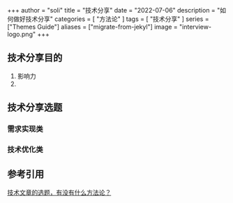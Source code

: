 +++
author = "soli"
title = "技术分享"
date = "2022-07-06"
description = "如何做好技术分享"
categories = [
"方法论"
]
tags = [
"技术分享"
]
series = ["Themes Guide"]
aliases = ["migrate-from-jekyl"]
image = "interview-logo.png"
+++

<!--more-->

## 技术分享目的
1. 影响力
2. 
## 技术分享选题

### 需求实现类

### 技术优化类

## 参考引用
[技术文章的选题，有没有什么方法论？](https://cloud.tencent.com/developer/article/1657277)
